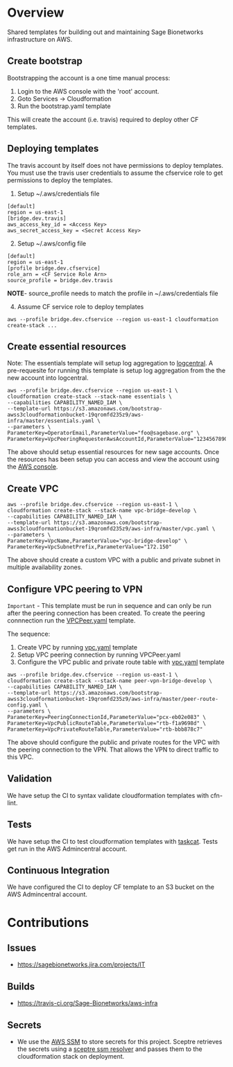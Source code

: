 # Overview
Shared templates for building out and maintaining Sage Bionetworks
infrastructure on AWS.

## Create bootstrap
Bootstrapping the account is a one time manual process:

1. Login to the AWS console with the 'root' account.
2. Goto Services -> Cloudformation
3. Run the bootstrap.yaml template

This will create the account (i.e. travis) required to deploy other
CF templates.

## Deploying templates

The travis account by itself does not have permissions to deploy templates.
You must use the travis user credentials to assume the cfservice role to
get permissions to deploy the templates.

1. Setup ~/.aws/credentials file
```
[default]
region = us-east-1
[bridge.dev.travis]
aws_access_key_id = <Access Key>
aws_secret_access_key = <Secret Access Key>
```

2. Setup ~/.aws/config file
```
[default]
region = us-east-1
[profile bridge.dev.cfservice]
role_arn = <CF Service Role Arn>
source_profile = bridge.dev.travis
```
__NOTE__- source_profile needs to match the profile in ~/.aws/credentials file

4. Assume CF service role to deploy templates
```
aws --profile bridge.dev.cfservice --region us-east-1 cloudformation create-stack ...
```

## Create essential resources

Note: The essentials template will setup log aggregation to
[logcentral](https://github.com/Sage-Bionetworks/logcentral-infra).  A
pre-requesite for running this template is setup log aggregation from
the the new account into logcentral.

```
aws --profile bridge.dev.cfservice --region us-east-1 \
cloudformation create-stack --stack-name essentials \
--capabilities CAPABILITY_NAMED_IAM \
--template-url https://s3.amazonaws.com/bootstrap-awss3cloudformationbucket-19qromfd235z9/aws-infra/master/essentials.yaml \
--parameters \
ParameterKey=OperatorEmail,ParameterValue="foo@sagebase.org" \
ParameterKey=VpcPeeringRequesterAwsAccountId,ParameterValue="123456789012""
```

The above should setup essential resources for new sage accounts.  Once
the resources has been setup you can access and view the account using the
[AWS console](https://AWS-account-ID-or-alias.signin.aws.amazon.com/console).

## Create VPC

```
aws --profile bridge.dev.cfservice --region us-east-1 \
cloudformation create-stack --stack-name vpc-bridge-develop \
--capabilities CAPABILITY_NAMED_IAM \
--template-url https://s3.amazonaws.com/bootstrap-awss3cloudformationbucket-19qromfd235z9/aws-infra/master/vpc.yaml \
--parameters \
ParameterKey=VpcName,ParameterValue="vpc-bridge-develop" \
ParameterKey=VpcSubnetPrefix,ParameterValue="172.150"
```

The above should create a custom VPC with a public and private subnet in
multiple availability zones.

## Configure VPC peering to VPN

`Important` - This template must be run in sequence and can only be run after
the peering connection has been created.  To create the peering connnection run the
[VPCPeer.yaml](https://github.com/Sage-Bionetworks/admincentral-infra/blob/master/templates/VPCPeer.yaml)
template.

The sequence:
1. Create VPC by running [vpc.yaml](./vpc.yaml) template
2. Setup VPC peering connection by running VPCPeer.yaml
3. Configure the VPC public and private route table with [vpc.yaml](./vpc.yaml) template

```
aws --profile bridge.dev.cfservice --region us-east-1 \
cloudformation create-stack --stack-name peer-vpn-bridge-develop \
--capabilities CAPABILITY_NAMED_IAM \
--template-url https://s3.amazonaws.com/bootstrap-awss3cloudformationbucket-19qromfd235z9/aws-infra/master/peer-route-config.yaml \
--parameters \
ParameterKey=PeeringConnectionId,ParameterValue="pcx-eb02e083" \
ParameterKey=VpcPublicRouteTable,ParameterValue="rtb-f1a9698d" \
ParameterKey=VpcPrivateRouteTable,ParameterValue="rtb-bbb878c7"
```

The above should configure the public and private routes for the VPC with
the peering connection to the VPN.  That allows the VPN to direct traffic
to this VPC.

## Validation
We have setup the CI to syntax validate cloudformation templates with cfn-lint.

## Tests
We have setup the CI to test cloudformation templates with
[taskcat](https://github.com/aws-quickstart/taskcat).  Tests get run in the
AWS Admincentral account.

## Continuous Integration
We have configured the CI to deploy CF template to an S3 bucket on the
AWS Admincentral account.

# Contributions

## Issues
* https://sagebionetworks.jira.com/projects/IT

## Builds
* https://travis-ci.org/Sage-Bionetworks/aws-infra

## Secrets
* We use the [AWS SSM](https://docs.aws.amazon.com/systems-manager/latest/userguide/systems-manager-paramstore.html)
to store secrets for this project.  Sceptre retrieves the secrets using
a [sceptre ssm resolver](https://github.com/cloudreach/sceptre/tree/v1/contrib/ssm-resolver)
and passes them to the cloudformation stack on deployment.

